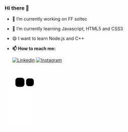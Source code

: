 ### Hi there 👋

<!--
**edu-coelho205/edu-coelho205** is a ✨ _special_ ✨ repository because its `README.md` (this file) appears on your GitHub profile.

Here are some ideas to get you started:
- 👯 I’m looking to collaborate on ...
- 🤔 I’m looking for help with ...
- 💬 Ask me about ...
- 😄 Pronouns: ...
- ⚡ Fun fact: ...
-->

- 🔭 I’m currently working on FF soltec
- 🌱 I’m currently learning Javascript, HTML5 and CSS3
- 😄 I want to learn Node.js and C++

- <b>📫 How to reach me:</b>

   [![Linkedin](https://img.shields.io/badge/LinkedIn-0077B5?style=for-the-badge&logo=linkedin&logoColor=white)](https://www.linkedin.com/in/eduardo-coelho-a89298252)
   [![Instagram](https://img.shields.io/badge/Instagram-E4405F?style=for-the-badge&logo=instagram&logoColor=white)](https://www.instagram.com/coelh0edu/)

![Snake animation](https://github.com/guifreiberger/guifreiberger/blob/output/github-contribution-grid-snake.svg)
